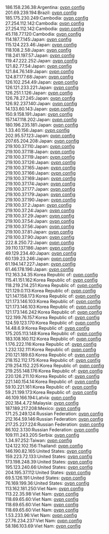 186.158.236.38:Argentina: [ovpn config](vpn/186_158_236_38.ovpn)  
201.69.239.194:Brazil: [ovpn config](vpn/201_69_239_194.ovpn)  
185.175.230.249:Cambodia: [ovpn config](vpn/185_175_230_249.ovpn)  
27.254.112.142:Cambodia: [ovpn config](vpn/27_254_112_142.ovpn)  
27.254.112.142:Cambodia: [ovpn config](vpn/27_254_112_142.ovpn)  
45.118.77.120:Cambodia: [ovpn config](vpn/45_118_77_120.ovpn)  
114.187.7.145:Japan: [ovpn config](vpn/114_187_7_145.ovpn)  
115.124.223.46:Japan: [ovpn config](vpn/115_124_223_46.ovpn)  
118.108.2.58:Japan: [ovpn config](vpn/118_108_2_58.ovpn)  
118.241.197.57:Japan: [ovpn config](vpn/118_241_197_57.ovpn)  
119.47.222.252:Japan: [ovpn config](vpn/119_47_222_252.ovpn)  
121.82.77.54:Japan: [ovpn config](vpn/121_82_77_54.ovpn)  
121.84.76.149:Japan: [ovpn config](vpn/121_84_76_149.ovpn)  
124.87.177.68:Japan: [ovpn config](vpn/124_87_177_68.ovpn)  
126.102.254.49:Japan: [ovpn config](vpn/126_102_254_49.ovpn)  
126.121.233.221:Japan: [ovpn config](vpn/126_121_233_221.ovpn)  
126.251.1.126:Japan: [ovpn config](vpn/126_251_1_126.ovpn)  
126.78.27.245:Japan: [ovpn config](vpn/126_78_27_245.ovpn)  
126.92.237.140:Japan: [ovpn config](vpn/126_92_237_140.ovpn)  
14.133.60.143:Japan: [ovpn config](vpn/14_133_60_143.ovpn)  
150.9.158.191:Japan: [ovpn config](vpn/150_9_158_191.ovpn)  
157.147.118.202:Japan: [ovpn config](vpn/157_147_118_202.ovpn)  
180.196.235.181:Japan: [ovpn config](vpn/180_196_235_181.ovpn)  
1.33.40.156:Japan: [ovpn config](vpn/1_33_40_156.ovpn)  
202.95.57.123:Japan: [ovpn config](vpn/202_95_57_123.ovpn)  
207.65.204.208:Japan: [ovpn config](vpn/207_65_204_208.ovpn)  
219.100.37.110:Japan: [ovpn config](vpn/219_100_37_110.ovpn)  
219.100.37.118:Japan: [ovpn config](vpn/219_100_37_118.ovpn)  
219.100.37.119:Japan: [ovpn config](vpn/219_100_37_119.ovpn)  
219.100.37.126:Japan: [ovpn config](vpn/219_100_37_126.ovpn)  
219.100.37.165:Japan: [ovpn config](vpn/219_100_37_165.ovpn)  
219.100.37.166:Japan: [ovpn config](vpn/219_100_37_166.ovpn)  
219.100.37.169:Japan: [ovpn config](vpn/219_100_37_169.ovpn)  
219.100.37.174:Japan: [ovpn config](vpn/219_100_37_174.ovpn)  
219.100.37.177:Japan: [ovpn config](vpn/219_100_37_177.ovpn)  
219.100.37.179:Japan: [ovpn config](vpn/219_100_37_179.ovpn)  
219.100.37.190:Japan: [ovpn config](vpn/219_100_37_190.ovpn)  
219.100.37.2:Japan: [ovpn config](vpn/219_100_37_2.ovpn)  
219.100.37.24:Japan: [ovpn config](vpn/219_100_37_24.ovpn)  
219.100.37.29:Japan: [ovpn config](vpn/219_100_37_29.ovpn)  
219.100.37.54:Japan: [ovpn config](vpn/219_100_37_54.ovpn)  
219.100.37.56:Japan: [ovpn config](vpn/219_100_37_56.ovpn)  
219.100.37.81:Japan: [ovpn config](vpn/219_100_37_81.ovpn)  
219.100.37.90:Japan: [ovpn config](vpn/219_100_37_90.ovpn)  
222.8.250.72:Japan: [ovpn config](vpn/222_8_250_72.ovpn)  
39.110.137.186:Japan: [ovpn config](vpn/39_110_137_186.ovpn)  
49.129.234.40:Japan: [ovpn config](vpn/49_129_234_40.ovpn)  
60.139.23.246:Japan: [ovpn config](vpn/60_139_23_246.ovpn)  
61.194.147.227:Japan: [ovpn config](vpn/61_194_147_227.ovpn)  
61.46.178.196:Japan: [ovpn config](vpn/61_46_178_196.ovpn)  
112.163.34.35:Korea Republic of: [ovpn config](vpn/112_163_34_35.ovpn)  
115.41.151.162:Korea Republic of: [ovpn config](vpn/115_41_151_162.ovpn)  
118.219.214.251:Korea Republic of: [ovpn config](vpn/118_219_214_251.ovpn)  
121.129.0.113:Korea Republic of: [ovpn config](vpn/121_129_0_113.ovpn)  
121.147.158.173:Korea Republic of: [ovpn config](vpn/121_147_158_173.ovpn)  
121.173.146.103:Korea Republic of: [ovpn config](vpn/121_173_146_103.ovpn)  
121.173.146.103:Korea Republic of: [ovpn config](vpn/121_173_146_103.ovpn)  
121.173.146.242:Korea Republic of: [ovpn config](vpn/121_173_146_242.ovpn)  
122.199.76.157:Korea Republic of: [ovpn config](vpn/122_199_76_157.ovpn)  
124.59.123.170:Korea Republic of: [ovpn config](vpn/124_59_123_170.ovpn)  
14.48.6.9:Korea Republic of: [ovpn config](vpn/14_48_6_9.ovpn)  
175.205.113.148:Korea Republic of: [ovpn config](vpn/175_205_113_148.ovpn)  
183.108.160.112:Korea Republic of: [ovpn config](vpn/183_108_160_112.ovpn)  
1.176.222.116:Korea Republic of: [ovpn config](vpn/1_176_222_116.ovpn)  
1.232.132.111:Korea Republic of: [ovpn config](vpn/1_232_132_111.ovpn)  
210.121.189.63:Korea Republic of: [ovpn config](vpn/210_121_189_63.ovpn)  
218.152.112.175:Korea Republic of: [ovpn config](vpn/218_152_112_175.ovpn)  
219.254.152.225:Korea Republic of: [ovpn config](vpn/219_254_152_225.ovpn)  
219.255.148.176:Korea Republic of: [ovpn config](vpn/219_255_148_176.ovpn)  
220.126.211.10:Korea Republic of: [ovpn config](vpn/220_126_211_10.ovpn)  
221.140.154.14:Korea Republic of: [ovpn config](vpn/221_140_154_14.ovpn)  
59.10.221.161:Korea Republic of: [ovpn config](vpn/59_10_221_161.ovpn)  
59.21.199.173:Korea Republic of: [ovpn config](vpn/59_21_199_173.ovpn)  
46.109.166.194:Latvia: [ovpn config](vpn/46_109_166_194.ovpn)  
202.184.4.72:Malaysia: [ovpn config](vpn/202_184_4_72.ovpn)  
187.189.217.208:Mexico: [ovpn config](vpn/187_189_217_208.ovpn)  
171.25.249.124:Russian Federation: [ovpn config](vpn/171_25_249_124.ovpn)  
212.164.59.146:Russian Federation: [ovpn config](vpn/212_164_59_146.ovpn)  
217.25.227.224:Russian Federation: [ovpn config](vpn/217_25_227_224.ovpn)  
86.102.3.130:Russian Federation: [ovpn config](vpn/86_102_3_130.ovpn)  
109.111.243.205:Serbia: [ovpn config](vpn/109_111_243_205.ovpn)  
1.34.97.252:Taiwan: [ovpn config](vpn/1_34_97_252.ovpn)  
124.122.102.156:Thailand: [ovpn config](vpn/124_122_102_156.ovpn)  
146.190.82.165:United States: [ovpn config](vpn/146_190_82_165.ovpn)  
159.223.72.133:United States: [ovpn config](vpn/159_223_72_133.ovpn)  
173.198.248.39:United States: [ovpn config](vpn/173_198_248_39.ovpn)  
195.123.240.66:United States: [ovpn config](vpn/195_123_240_66.ovpn)  
204.195.37.112:United States: [ovpn config](vpn/204_195_37_112.ovpn)  
69.5.126.191:United States: [ovpn config](vpn/69_5_126_191.ovpn)  
76.169.199.36:United States: [ovpn config](vpn/76_169_199_36.ovpn)  
113.162.181.250:Viet Nam: [ovpn config](vpn/113_162_181_250.ovpn)  
113.22.35.98:Viet Nam: [ovpn config](vpn/113_22_35_98.ovpn)  
118.69.65.60:Viet Nam: [ovpn config](vpn/118_69_65_60.ovpn)  
118.69.65.60:Viet Nam: [ovpn config](vpn/118_69_65_60.ovpn)  
118.69.65.60:Viet Nam: [ovpn config](vpn/118_69_65_60.ovpn)  
1.53.233.96:Viet Nam: [ovpn config](vpn/1_53_233_96.ovpn)  
27.76.234.237:Viet Nam: [ovpn config](vpn/27_76_234_237.ovpn)  
58.186.103.69:Viet Nam: [ovpn config](vpn/58_186_103_69.ovpn)  
